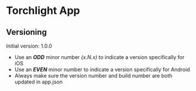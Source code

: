 # Torchlight App

## Versioning
Initial version: 1.0.0

- Use an **_ODD_** minor number _(x.N.x)_ to indicate a version specifically for iOS
- Use an **_EVEN_** minor number to indicate a version specifically for Android
- Always make sure the version number and build number are both updated in app.json